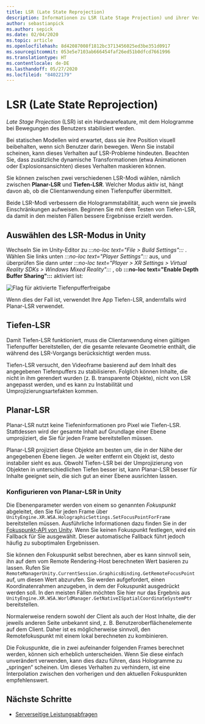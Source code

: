 ```yaml
---
title: LSR (Late State Reprojection)
description: Informationen zu LSR (Late Stage Projection) und ihrer Verwendung.
author: sebastianpick
ms.author: sepick
ms.date: 02/04/2020
ms.topic: article
ms.openlocfilehash: 8d42087008f1812bc3713456025ed3be351d0917
ms.sourcegitcommit: 053e5e7103ab666454faf26ed51b0dfcd7661996
ms.translationtype: HT
ms.contentlocale: de-DE
ms.lasthandoff: 05/27/2020
ms.locfileid: "84022179"
---
```

# <a name="late-stage-reprojection"></a>LSR (Late State Reprojection)

*Late Stage Projection* (LSR) ist ein Hardwarefeature, mit dem Hologramme bei Bewegungen des Benutzers stabilisiert werden.

Bei statischen Modellen wird erwartet, dass sie ihre Position visuell beibehalten, wenn sich Benutzer darin bewegen. Wenn Sie instabil scheinen, kann dieses Verhalten auf LSR-Probleme hindeuten. Beachten Sie, dass zusätzliche dynamische Transformationen (etwa Animationen oder Explosionsansichten) dieses Verhalten maskieren können.

Sie können zwischen zwei verschiedenen LSR-Modi wählen, nämlich zwischen **Planar-LSR** und **Tiefen-LSR**. Welcher Modus aktiv ist, hängt davon ab, ob die Clientanwendung einen Tiefenpuffer übermittelt.

Beide LSR-Modi verbessern die Hologrammstabilität, auch wenn sie jeweils Einschränkungen aufweisen. Beginnen Sie mit dem Testen von Tiefen-LSR, da damit in den meisten Fällen bessere Ergebnisse erzielt werden.

## <a name="choose-lsr-mode-in-unity"></a>Auswählen des LSR-Modus in Unity

Wechseln Sie im Unity-Editor zu *:::no-loc text="File > Build Settings":::* . Wählen Sie links unten *:::no-loc text="Player Settings":::* aus, und überprüfen Sie dann unter *:::no-loc text="Player > XR Settings > Virtual Reality SDKs > Windows Mixed Reality":::* , ob **:::no-loc text="Enable Depth Buffer Sharing":::** aktiviert ist:

![Flag für aktivierte Tiefenpufferfreigabe](./media/unity-depth-buffer-sharing-enabled.png)

Wenn dies der Fall ist, verwendet Ihre App Tiefen-LSR, andernfalls wird Planar-LSR verwendet.

## <a name="depth-lsr"></a>Tiefen-LSR

Damit Tiefen-LSR funktioniert, muss die Clientanwendung einen gültigen Tiefenpuffer bereitstellen, der die gesamte relevante Geometrie enthält, die während des LSR-Vorgangs berücksichtigt werden muss.

Tiefen-LSR versucht, den Videoframe basierend auf dem Inhalt des angegebenen Tiefenpuffers zu stabilisieren. Folglich können Inhalte, die nicht in ihm gerendert wurden (z. B. transparente Objekte), nicht von LSR angepasst werden, und es kann zu Instabilität und Umprojizierungsartefakten kommen.

## <a name="planar-lsr"></a>Planar-LSR

Planar-LSR nutzt keine Tiefeninformationen pro Pixel wie Tiefen-LSR. Stattdessen wird der gesamte Inhalt auf Grundlage einer Ebene umprojiziert, die Sie für jeden Frame bereitstellen müssen.

Planar-LSR projiziert diese Objekte am besten um, die in der Nähe der angegebenen Ebene liegen. Je weiter entfernt ein Objekt ist, desto instabiler sieht es aus. Obwohl Tiefen-LSR bei der Umprojizierung von Objekten in unterschiedlichen Tiefen besser ist, kann Planar-LSR besser für Inhalte geeignet sein, die sich gut an einer Ebene ausrichten lassen.

### <a name="configure-planar-lsr-in-unity"></a>Konfigurieren von Planar-LSR in Unity

Die Ebenenparameter werden von einem so genannten *Fokuspunkt* abgeleitet, den Sie für jeden Frame über `UnityEngine.XR.WSA.HolographicSettings.SetFocusPointForFrame` bereitstellen müssen. Ausführliche Informationen dazu finden Sie in der [Fokuspunkt-API von Unity](https://docs.microsoft.com/windows/mixed-reality/focus-point-in-unity). Wenn Sie keinen Fokuspunkt festlegen, wird ein Fallback für Sie ausgewählt. Dieser automatische Fallback führt jedoch häufig zu suboptimalen Ergebnissen.

Sie können den Fokuspunkt selbst berechnen, aber es kann sinnvoll sein, ihn auf dem vom Remote Rendering-Host berechneten Wert basieren zu lassen. Rufen Sie `RemoteManagerUnity.CurrentSession.GraphicsBinding.GetRemoteFocusPoint` auf, um diesen Wert abzurufen. Sie werden aufgefordert, einen Koordinatenrahmen anzugeben, in dem der Fokuspunkt ausgedrückt werden soll. In den meisten Fällen möchten Sie hier nur das Ergebnis aus `UnityEngine.XR.WSA.WorldManager.GetNativeISpatialCoordinateSystemPtr` bereitstellen.

Normalerweise rendern sowohl der Client als auch der Host Inhalte, die der jeweils anderen Seite unbekannt sind, z. B. Benutzeroberflächenelemente auf dem Client. Daher ist es möglicherweise sinnvoll, den Remotefokuspunkt mit einem lokal berechneten zu kombinieren.

Die Fokuspunkte, die in zwei aufeinander folgenden Frames berechnet werden, können sich erheblich unterscheiden. Wenn Sie diese einfach unverändert verwenden, kann dies dazu führen, dass Hologramme zu „springen“ scheinen. Um dieses Verhalten zu verhindern, ist eine Interpolation zwischen den vorherigen und den aktuellen Fokuspunkten empfehlenswert.

## <a name="next-steps"></a>Nächste Schritte

* [Serverseitige Leistungsabfragen](performance-queries.md)
